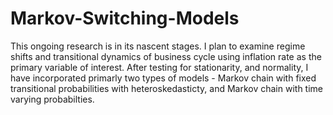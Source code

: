 # Markov-Switching-Models

This ongoing research is in its nascent stages. I plan to examine regime shifts and transitional dynamics of business cycle using inflation rate as the primary variable of interest. After testing for stationarity, and normality, I have incorporated primarly two types of models - Markov chain with fixed transitional probabilities with heteroskedasticty, and Markov chain with time varying probabilties. 
